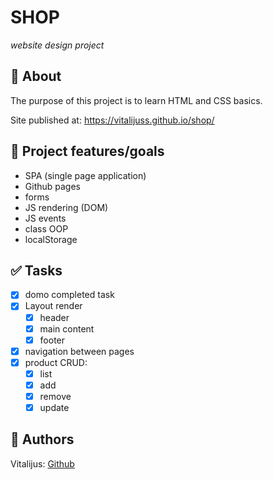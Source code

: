 # SHOP

_website design project_
<br>

## 🌟 About

The purpose of this project is to learn HTML and CSS basics.

Site published at: https://vitalijuss.github.io/shop/

## 🎯 Project features/goals

-   SPA (single page application)
-   Github pages
-   forms
-   JS rendering (DOM)
-   JS events
-   class OOP
-   localStorage

## ✅ Tasks

-   [x] domo completed task
-   [x] Layout render
    -   [x] header
    -   [x] main content
    -   [x] footer
-   [x] navigation between pages
-   [x] product CRUD:
    -   [x] list
    -   [x] add
    -   [x] remove
    -   [x] update

## 🎅 Authors

Vitalijus: [Github](https://github.com/vitalijuss)

